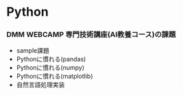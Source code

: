 # Python
### DMM WEBCAMP 専門技術講座(AI教養コース)の課題
* sample課題
* Pythonに慣れる(pandas)
* Pythonに慣れる(numpy)
* Pythonに慣れる(matplotlib)
* 自然言語処理実装
